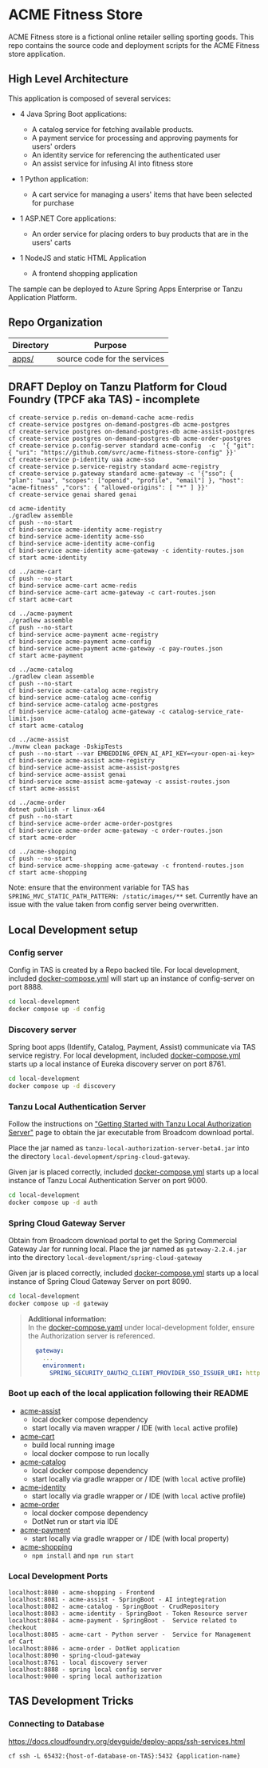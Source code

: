 # ACME Fitness Store

ACME Fitness store is a fictional online retailer selling sporting goods. This repo contains the source code and deployment scripts for the ACME Fitness store application.

## High Level Architecture

This application is composed of several services:

* 4 Java Spring Boot applications:
  * A catalog service for fetching available products. 
  * A payment service for processing and approving payments for users' orders
  * An identity service for referencing the authenticated user
  * An assist service for infusing AI into fitness store

* 1 Python application:
  * A cart service for managing a users' items that have been selected for purchase

* 1 ASP.NET Core applications:
  * An order service for placing orders to buy products that are in the users' carts

* 1 NodeJS and static HTML Application
  * A frontend shopping application

The sample can be deployed to Azure Spring Apps Enterprise or Tanzu Application Platform. 

## Repo Organization

| Directory                                                        | Purpose |
| ---------------------------------------------------------------- | ------------- |
| [apps/](./apps)                                                   | source code for the services  |

## DRAFT Deploy on Tanzu Platform for Cloud Foundry (TPCF aka TAS) - incomplete

```
cf create-service p.redis on-demand-cache acme-redis 
cf create-service postgres on-demand-postgres-db acme-postgres
cf create-service postgres on-demand-postgres-db acme-assist-postgres
cf create-service postgres on-demand-postgres-db acme-order-postgres       
cf create-service p.config-server standard acme-config  -c  '{ "git": { "uri": "https://github.com/svrc/acme-fitness-store-config" }}'
cf create-service p-identity uaa acme-sso   
cf create-service p.service-registry standard acme-registry  
cf create-service p.gateway standard acme-gateway -c '{"sso": { "plan": "uaa", "scopes": ["openid", "profile", "email"] }, "host": "acme-fitness" ,"cors": { "allowed-origins": [ "*" ] }}'
cf create-service genai shared genai

cd acme-identity
./gradlew assemble
cf push --no-start
cf bind-service acme-identity acme-registry
cf bind-service acme-identity acme-sso
cf bind-service acme-identity acme-config 
cf bind-service acme-identity acme-gateway -c identity-routes.json
cf start acme-identity

cd ../acme-cart
cf push --no-start
cf bind-service acme-cart acme-redis
cf bind-service acme-cart acme-gateway -c cart-routes.json
cf start acme-cart

cd ../acme-payment
./gradlew assemble
cf push --no-start
cf bind-service acme-payment acme-registry
cf bind-service acme-payment acme-config
cf bind-service acme-payment acme-gateway -c pay-routes.json
cf start acme-payment

cd ../acme-catalog
./gradlew clean assemble
cf push --no-start
cf bind-service acme-catalog acme-registry
cf bind-service acme-catalog acme-config
cf bind-service acme-catalog acme-postgres
cf bind-service acme-catalog acme-gateway -c catalog-service_rate-limit.json
cf start acme-catalog

cd ../acme-assist
./mvnw clean package -DskipTests
cf push --no-start --var EMBEDDING_OPEN_AI_API_KEY=<your-open-ai-key>
cf bind-service acme-assist acme-registry
cf bind-service acme-assist acme-assist-postgres
cf bind-service acme-assist genai 
cf bind-service acme-assist acme-gateway -c assist-routes.json
cf start acme-assist

cd ../acme-order
dotnet publish -r linux-x64
cf push --no-start
cf bind-service acme-order acme-order-postgres
cf bind-service acme-order acme-gateway -c order-routes.json
cf start acme-order

cd ../acme-shopping
cf push --no-start
cf bind-service acme-shopping acme-gateway -c frontend-routes.json
cf start acme-shopping
```

Note: ensure that the environment variable for TAS has 
`SPRING_MVC_STATIC_PATH_PATTERN: /static/images/**` set.  Currently have an issue with the value taken from config server being overwritten.

## Local Development setup



### Config server
Config in TAS is created by a Repo backed tile. For local development, included [docker-compose.yml](./local-development/docker-compose.yaml) will start up an instance of config-server on port 8888. 

```bash
cd local-development
docker compose up -d config
```

### Discovery server
Spring boot apps (Identify, Catalog, Payment, Assist) communicate via TAS service registry. For local development, included [docker-compose.yml](./local-development/docker-compose.yaml) starts up a local instance of Eureka discovery server on port 8761.

```bash
cd local-development
docker compose up -d discovery
```

### Tanzu Local Authentication Server
Follow the instructions on ["Getting Started with Tanzu Local Authorization Server"](https://docs.vmware.com/en/Tanzu-Spring-Runtime/Commercial/Tanzu-Spring-Runtime/local-auth-server-about-local-auth-server.html) page to obtain the jar executable from Broadcom download portal.

Place the jar named as `tanzu-local-authorization-server-beta4.jar` into the directory `local-development/spring-cloud-gateway`.

Given jar is placed correctly, included [docker-compose.yml](./local-development/docker-compose.yaml) starts up a local instance of Tanzu Local Authentication Server on port 9000.

```bash
cd local-development
docker compose up -d auth
```

### Spring Cloud Gateway Server

Obtain from Broadcom download portal to get the Spring Commercial Gateway Jar for running local.
Place the jar named as `gateway-2.2.4.jar` into the directory `local-development/spring-cloud-gateway`

Given jar is placed correctly, included [docker-compose.yml](./local-development/docker-compose.yaml) starts up a local instance of Spring Cloud Gateway Server on port 8090.

```bash
cd local-development
docker compose up -d gateway
```

> **Additional information:**  
> In the [docker-compose.yaml](local-development/docker-compose.yaml) under local-development folder, ensure the Authorization server is referenced.
> ```yaml
>   gateway:
>     ...
>     environment:
>       SPRING_SECURITY_OAUTH2_CLIENT_PROVIDER_SSO_ISSUER_URI: http://auth:9000
> ```

### Boot up each of the local application following their README

- [acme-assist](apps/acme-assist/README.md)
  - local docker compose dependency
  - start locally via maven wrapper / IDE (with `local` active profile)
- [acme-cart](apps/acme-cart/README.md)
  - build local running image
  - local docker compose to run locally
- [acme-catalog](apps/acme-catalog/README.md)
  - local docker compose dependency
  - start locally via gradle wrapper or / IDE (with `local` active profile)
- [acme-identity](apps/acme-identity/README.md)
  - start locally via gradle wrapper or / IDE (with `local` active profile)
- [acme-order](apps/acme-order/README.md)
  - local docker compose dependency
  - DotNet run or start via IDE
- [acme-payment](apps/acme-payment/README.md)
  - start locally via gradle wrapper or / IDE (with local property)
- [acme-shopping](apps/acme-shopping/README.md)
  - `npm install` and `npm run start` 

### Local Development Ports
```
localhost:8080 - acme-shopping - Frontend
localhost:8081 - acme-assist - SpringBoot - AI integtegration
localhost:8082 - acme-catalog - SpringBoot - CrudRepository
localhost:8083 - acme-identity - SpringBoot - Token Resource server
localhost:8084 - acme-payment - SpringBoot -  Service related to checkout
localhost:8085 - acme-cart - Python server -  Service for Management of Cart
localhost:8086 - acme-order - DotNet application
localhost:8090 - spring-cloud-gateway 
localhost:8761 - local discovery server
localhost:8888 - spring local config server 
localhost:9000 - spring local authorization 
```


## TAS Development Tricks

### Connecting to Database

https://docs.cloudfoundry.org/devguide/deploy-apps/ssh-services.html

`cf ssh -L 65432:{host-of-database-on-TAS}:5432 {application-name}`

